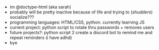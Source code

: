 - im @doctype-html (aka sarah)
- probably will be pretty inactive because of life and trying to (*shudders*) socialize???
- programming languages: HTML/CSS, python. currently learning JS
- current project: python script to rotate thru passwords + removes users
- future projects?: python script 2 create a discord bot to remind me and repeat reminders (i have adhd)
- bye
